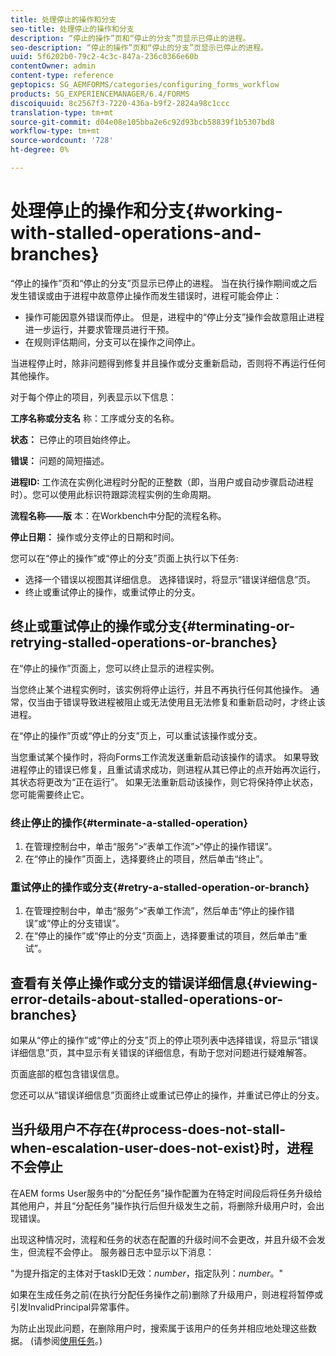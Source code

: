 ```yaml
---
title: 处理停止的操作和分支
seo-title: 处理停止的操作和分支
description: “停止的操作”页和“停止的分支”页显示已停止的进程。
seo-description: “停止的操作”页和“停止的分支”页显示已停止的进程。
uuid: 5f6202b0-79c2-4c3c-847a-236c0366e60b
contentOwner: admin
content-type: reference
geptopics: SG_AEMFORMS/categories/configuring_forms_workflow
products: SG_EXPERIENCEMANAGER/6.4/FORMS
discoiquuid: 8c2567f3-7220-436a-b9f2-2824a98c1ccc
translation-type: tm+mt
source-git-commit: d04e08e105bba2e6c92d93bcb58839f1b5307bd8
workflow-type: tm+mt
source-wordcount: '728'
ht-degree: 0%

---
```



# 处理停止的操作和分支{#working-with-stalled-operations-and-branches}

“停止的操作”页和“停止的分支”页显示已停止的进程。 当在执行操作期间或之后发生错误或由于进程中故意停止操作而发生错误时，进程可能会停止：

* 操作可能因意外错误而停止。 但是，进程中的“停止分支”操作会故意阻止进程进一步运行，并要求管理员进行干预。
* 在规则评估期间，分支可以在操作之间停止。

当进程停止时，除非问题得到修复并且操作或分支重新启动，否则将不再运行任何其他操作。

对于每个停止的项目，列表显示以下信息：

**工序名称或分支名** 称：工序或分支的名称。

**状态：** 已停止的项目始终停止。

**错误：** 问题的简短描述。

**进程ID:** 工作流在实例化进程时分配的正整数（即，当用户或自动步骤启动进程时）。您可以使用此标识符跟踪流程实例的生命周期。

**流程名称——版** 本：在Workbench中分配的流程名称。

**停止日期：** 操作或分支停止的日期和时间。

您可以在“停止的操作”或“停止的分支”页面上执行以下任务:

* 选择一个错误以视图其详细信息。 选择错误时，将显示“错误详细信息”页。
* 终止或重试停止的操作，或重试停止的分支。

## 终止或重试停止的操作或分支{#terminating-or-retrying-stalled-operations-or-branches}

在“停止的操作”页面上，您可以终止显示的进程实例。

当您终止某个进程实例时，该实例将停止运行，并且不再执行任何其他操作。 通常，仅当由于错误导致进程被阻止或无法使用且无法修复和重新启动时，才终止该进程。

在“停止的操作”页或“停止的分支”页上，可以重试该操作或分支。

当您重试某个操作时，将向Forms工作流发送重新启动该操作的请求。 如果导致进程停止的错误已修复，且重试请求成功，则进程从其已停止的点开始再次运行，其状态将更改为“正在运行”。 如果无法重新启动该操作，则它将保持停止状态，您可能需要终止它。

### 终止停止的操作{#terminate-a-stalled-operation}

1. 在管理控制台中，单击“服务”>“表单工作流”>“停止的操作错误”。
1. 在“停止的操作”页面上，选择要终止的项目，然后单击“终止”。

### 重试停止的操作或分支{#retry-a-stalled-operation-or-branch}

1. 在管理控制台中，单击“服务”>“表单工作流”，然后单击“停止的操作错误”或“停止的分支错误”。
1. 在“停止的操作”或“停止的分支”页面上，选择要重试的项目，然后单击“重试”。

## 查看有关停止操作或分支的错误详细信息{#viewing-error-details-about-stalled-operations-or-branches}

如果从“停止的操作”或“停止的分支”页上的停止项列表中选择错误，将显示“错误详细信息”页，其中显示有关错误的详细信息，有助于您对问题进行疑难解答。

页面底部的框包含错误信息。

您还可以从“错误详细信息”页面终止或重试已停止的操作，并重试已停止的分支。

## 当升级用户不存在{#process-does-not-stall-when-escalation-user-does-not-exist}时，进程不会停止

在AEM forms User服务中的“分配任务”操作配置为在特定时间段后将任务升级给其他用户，并且“分配任务”操作执行后但升级发生之前，将删除升级用户时，会出现错误。

出现这种情况时，流程和任务的状态在配置的升级时间不会更改，并且升级不会发生，但流程不会停止。 服务器日志中显示以下消息：

&quot;为提升指定的主体对于taskID无效：*number*，指定队列：*number*。&quot;

如果在生成任务之前(在执行分配任务操作之前)删除了升级用户，则进程将暂停或引发InvalidPrincipal异常事件。

为防止出现此问题，在删除用户时，搜索属于该用户的任务并相应地处理这些数据。 (请参阅[使用任务](/help/forms/using/admin-help/tasks.md#working-with-tasks)。)
